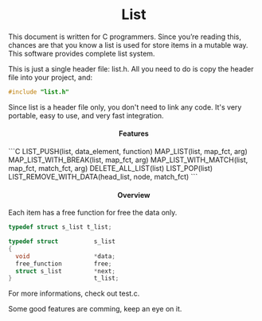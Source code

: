<h1 align="center">List</h1>

This document is written for C programmers. Since you’re reading this, chances are that you know a list is used for store items in a mutable way. This software provides complete list system.

This is just a single header file: list.h. All you need to do is copy the header file into your project, and:
```C
#include "list.h"
```
Since list is a header file only, you don't need to link any code. It's very portable, easy to use, and very fast integration.

<h4 align="center">Features</h4>
```C
LIST_PUSH(list, data_element, function)
MAP_LIST(list, map_fct, arg)
MAP_LIST_WITH_BREAK(list, map_fct, arg)
MAP_LIST_WITH_MATCH(list, map_fct, match_fct, arg)
DELETE_ALL_LIST(list)
LIST_POP(list)
LIST_REMOVE_WITH_DATA(head_list, node, match_fct)
```

<h4 align="center">Overview</h4>

Each item has a free function for free the data only.
```C
typedef struct s_list t_list;

typedef struct          s_list
{
  void                  *data;
  free_function         free;
  struct s_list         *next;
}                       t_list;
```
For more informations, check out test.c.

Some good features are comming, keep an eye on it.
